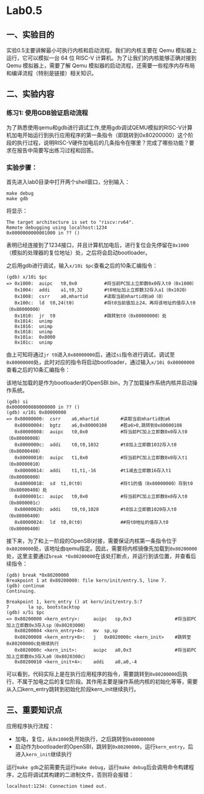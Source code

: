 # **Lab0.5**

## **一、实验目的**

实验0.5主要讲解最小可执行内核和启动流程。我们的内核主要在 Qemu 模拟器上运行，它可以模拟一台 64 位 RISC-V 计算机。为了让我们的内核能够正确对接到 Qemu 模拟器上，需要了解 Qemu 模拟器的启动流程，还需要一些程序内存布局和编译流程（特别是链接）相关知识。



## 二、实验内容

### 练习1: 使用GDB验证启动流程

为了熟悉使用qemu和gdb进行调试工作,使用gdb调试QEMU模拟的RISC-V计算机加电开始运行到执行应用程序的第一条指令（即跳转到0x80200000）这个阶段的执行过程，说明RISC-V硬件加电后的几条指令在哪里？完成了哪些功能？要求在报告中简要写出练习过程和回答。



### 实验步骤：

首先进入lab0目录中打开两个shell窗口，分别输入：

```
make debug
make gdb
```

将显示：

```
The target architecture is set to "riscv:rv64".
Remote debugging using localhost:1234
0x0000000000001000 in ?? ()
```

表明已经连接到了1234接口，并且计算机加电后，进行复位会先停留在`0x1000`（模拟的处理器的复位地址）处，之后将会启动bootloader。

之后用gdb进行调试，输入`x/10i $pc`查看之后的10条汇编指令：

```
(gdb) x/10i $pc
=> 0x1000:	auipc	t0,0x0          #将当前PC加上立即数0x0存入t0（0x1000）
   0x1004:	addi	a1,t0,32        #t0地址加上立即数32存入a1（0x1020）
   0x1008:	csrr	a0,mhartid      #读取当前mhartid到a0（0）
   0x100c:	ld	t0,24(t0)           #将t0当前值加上24，再将该地址的值存入t0（0x80000000）
   0x1010:	jr	t0                  #跳转到t0（0x80000000）处
   0x1014:	unimp
   0x1016:	unimp
   0x1018:	unimp
   0x101a:	0x8000
   0x101c:	unimp
```

由上可知将通过`jr t0`进入`0x80000000`后，通过`si`指令进行调试，调试至`0x80000000`处，此时对应的指令将启动bootloader，通过输入`x/10i 0x80000000`查看之后的10条汇编指令：

该地址加载的是作为bootloader的OpenSBI.bin，为了加载操作系统内核并启动操作系统。

```
(gdb) si
0x0000000080000000 in ?? ()
(gdb) x/10i 0x80000000
=> 0x80000000:	csrr	a6,mhartid        #读取当前mhartid到a6
   0x80000004:	bgtz	a6,0x80000108     #若a6>0,跳转到0x80000108
   0x80000008:	auipc	t0,0x0            #将当前PC加上立即数0x0存入t0（0x80000008）
   0x8000000c:	addi	t0,t0,1032        #t0加上立即数1032存入t0（0x80000408）
   0x80000010:	auipc	t1,0x0            #将当前PC加上立即数0x0存入t1（0x80000010）
   0x80000014:	addi	t1,t1,-16         #t1减去立即数16存入t1（0x80000000）
   0x80000018:	sd	t1,0(t0)              #将t1的值（0x80000000）存到t0（0x80000408）处
   0x8000001c:	auipc	t0,0x0            #将当前PC加上立即数0x0存入t0（0x8000001c）
   0x80000020:	addi	t0,t0,1020        #t0加上立即数1020存入t0（0x80000400）
   0x80000024:	ld	t0,0(t0)              ##将t0地址的值存入t0（0x80000400）
```

 接下来，为了和上一阶段的OpenSBI对接，需要保证内核第一条指令位于`0x80200000`处，该地址由qemu指定。因此，需要将内核镜像先加载到`0x80200000`处，这里主要通过`break *0x80200000`在该处打断点，并运行到该位置，并查看后续指令：

```
(gdb) break *0x80200000
Breakpoint 1 at 0x80200000: file kern/init/entry.S, line 7.
(gdb) continue
Continuing.

Breakpoint 1, kern_entry () at kern/init/entry.S:7
7	    la sp, bootstacktop
(gdb) x/5i $pc
=> 0x80200000 <kern_entry>:		auipc	sp,0x3                #将当前PC加上立即数0x3存入sp（0x80203000）
   0x80200004 <kern_entry+4>:	mv	sp,sp                     
   0x80200008 <kern_entry+8>:	j	0x8020000c <kern_init>    #跳转至0x80200000c处继续执行
   0x8020000c <kern_init>:		auipc	a0,0x3                #将当前PC加上立即数0x3存入a0（0x8020300c）
   0x80200010 <kern_init+4>:	addi	a0,a0,-4
```

可以看到，代码实际上是在执行应用程序的指令，需要跳转到`0x80200000`后执行，不属于加电之后的复位阶段。其作用主要是操作系统内核的初始化等等，需要从入口kern_entry跳转到初始化阶段kern_init继续执行。



## 三、重要知识点

应用程序执行流程：

- 加电，复位，从`0x1000`处开始执行，之后跳转到`0x80000000`
- 启动作为bootloader的OpenSBI，跳转到`0x80200000`，运行`kern_entry`，后进入`kern_init`继续执行

运行`make gdb`之前需要先运行`make debug`，运行`make debug`后会调用命令构建程序，之后将调试其构建的二进制文件，否则将会报错：

```
localhost:1234: Connection timed out.
```

